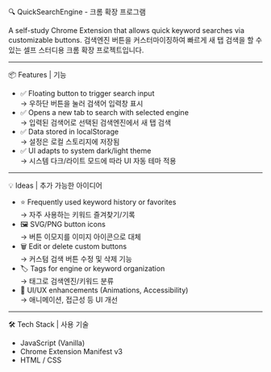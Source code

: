 🔍 QuickSearchEngine - 크롬 확장 프로그램

A self-study Chrome Extension that allows quick keyword searches via customizable buttons.
검색엔진 버튼을 커스터마이징하여 빠르게 새 탭 검색을 할 수 있는 셀프 스터디용 크롬 확장 프로젝트입니다.

---

📦 Features | 기능

- ✅ Floating button to trigger search input  
  → 우하단 버튼을 눌러 검색어 입력창 표시  
- ✅ Opens a new tab to search with selected engine  
  → 입력된 검색어로 선택된 검색엔진에서 새 탭 검색  
- ✅ Data stored in localStorage  
  → 설정은 로컬 스토리지에 저장됨  
- ✅ UI adapts to system dark/light theme  
  → 시스템 다크/라이트 모드에 따라 UI 자동 테마 적용

---

💡 Ideas | 추가 가능한 아이디어

- ⭐ Frequently used keyword history or favorites  
  → 자주 사용하는 키워드 즐겨찾기/기록
- 🖼️ SVG/PNG button icons  
  → 버튼 이모지를 이미지 아이콘으로 대체
- 🗑️ Edit or delete custom buttons  
  → 커스텀 검색 버튼 수정 및 삭제 기능
- 🏷️ Tags for engine or keyword organization  
  → 태그로 검색엔진/키워드 분류
- 🎨 UI/UX enhancements (Animations, Accessibility)  
  → 애니메이션, 접근성 등 UI 개선

---

🛠️ Tech Stack | 사용 기술

- JavaScript (Vanilla)
- Chrome Extension Manifest v3
- HTML / CSS

